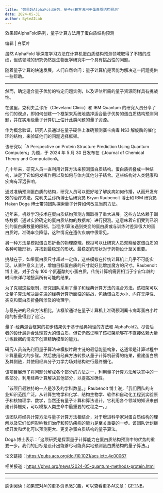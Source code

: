 ```yaml
---
title: '效果超AlphaFold系列，量子计算方法用于蛋白质结构预测'
date: 2024-05-31
author: ByteAILab
---
```


效果超AlphaFold系列，量子计算方法用于蛋白质结构预测

编辑 | 白菜叶

虽然 AlphaFold 等深度学习方法在计算机蛋白质结构预测领域取得了不错的成绩，但该领域的研究仍然是生物医学研究中一个具有挑战性的问题。

随着量子计算的快速发展，人们自然会问：量子计算机是否能为解决这一问题提供一些帮助。

---
然而，确定适合量子优势的特定问题实例，以及评估所需的量子资源同样具有挑战性。

在这里，克利夫兰诊所（Cleveland Clinic）和 IBM Quantum 的研究人员分享了他们的观点，即如何创建一个框架来系统地选择适合量子优势的蛋白质结构预测问题，并在实用级量子计算机上估计此类问题的量子资源。

作为概念验证，研究人员通过在量子硬件上准确预测寨卡病毒 NS3 解旋酶的催化环的结构，来验证他们的问题选择框架。

该研究以「A Perspective on Protein Structure Prediction Using Quantum Computers」为题，于 2024 年 5 月 30 日发布在《Journal of Chemical Theory and Computation》。

几十年来，研究人员一直利用计算方法来预测蛋白质结构。蛋白质折叠成一种结构，决定了它如何发挥作用以及如何与体内其他分子结合。这些结构对人类健康和疾病有深远影响。

通过准确预测蛋白质的结构，研究人员可以更好地了解疾病如何传播，从而开发有效的治疗方法。克利夫兰诊所博士后研究员 Bryan Raubenolt 博士和 IBM 研究员 Hakan Doga 博士带领团队探索量子计算如何改进当前方法。

近年来，机器学习技术在蛋白质结构预测方面取得了重大进展。这些方法依赖于训练数据（通过实验确定的蛋白质结构的数据库）进行预测。这意味着它们受到已识别的蛋白质数量的限制。当程序/算法遇到突变的蛋白质或与训练时差异很大的蛋白质时，准确率会降低，这种情况在遗传疾病中很常见。

另一种方法是模拟蛋白质折叠的物理原理。模拟可以让研究人员观察给定蛋白质的各种可能形状，并找到最稳定的形状。最稳定的形状对于药物设计至关重要。

挑战在于，如果蛋白质尺寸超过一定值，这些模拟在传统计算机上几乎不可能实现。从某种意义上说，增加目标蛋白质的尺寸就好比增加魔方的尺寸。Raubenolt 博士说，对于含有 100 个氨基酸的小蛋白质，传统计算机需要相当于宇宙年龄的时间来详尽地搜索所有可能的结果。

为了克服这些限制，研究团队采用了量子和经典计算方法的混合方法。该框架可以让量子算法解决最先进的经典计算所面临的挑战，包括蛋白质大小、内在无序性、突变和蛋白质折叠所涉及的物理学。

与最先进的经典方法相比，该框架通过在量子计算机上准确预测寨卡病毒蛋白小片段的折叠得到了验证。

量子-经典混合框架的初步结果优于基于经典物理的方法和 AlphaFold2。尽管后者的设计最适合处理较大的蛋白质，但它仍然证明了该框架能够在不直接依赖大量训练数据的情况下创建精确模型的能力。

研究人员首先利用量子算法来模拟片段主链的最低能量构象，这通常是计算过程中计算量最大的步骤。然后使用经典方法转换从量子计算机获得的结果，重建蛋白质及其侧链，并使用经典分子力学力场对结构进行最终细化。

该项目展示了将问题分解成各个部分的方法之一，利用量子计算方法解决其中的一些部分，利用经典计算解决其他部分，以提高准确性。

「该项目最独特的一点是涉及的学科数量。」Raubenolt 博士说，「我们团队的专业知识范围广泛，从计算生物学和化学、结构生物学、软件和自动化工程到实验原子和核物理学、数学，当然还有量子计算和算法设计。它利用各个领域的知识来创建计算框架，可以模拟人类生命中最重要的过程之一。」

该团队将经典计算方法与量子计算方法相结合，对于增进科学家对蛋白质结构的理解以及它们如何影响我们治疗和预防疾病的能力是至关重要的一步。该团队计划继续开发和优化可以预测更大、更复杂蛋白质结构的量子算法。

Doga 博士表示：「这项研究是探索量子计算能力在蛋白质结构预测中的优势的重要一步。我们的目标是设计出能够尽可能真实地预测蛋白质结构的量子算法。」

论文链接：https://pubs.acs.org/doi/10.1021/acs.jctc.4c00067

相关报道：https://phys.org/news/2024-05-quantum-methods-protein.html

---
---
感谢阅读！如果您对AI的更多资讯感兴趣，可以查看更多AI文章：[GPTNB](https://gptnb.com)。